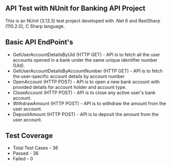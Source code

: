 API Test with NUnit for Banking API Project
-
This is an NUnit (3.13.3) test project developed with .Net 6 and RestSharp (110.2.0), C Sharp language.

Basic API EndPoint's 
 - 
* GetUserAccountDetailsByUId (HTTP GET) - API is to fetch all the user accounts opened in a bank under the same unique identifier number (UId).
* GetUserAccountDetailsByAccountNumber (HTTP GET) - API is to fetch the user-specific account details by account number
* OpenAccount (HTTP POST) - API is to open a new bank account with provided details for account holder and account type.
* CloseAccount (HTTP POST) - API is to close any active user's bank account.
* WithdrawAmount (HTTP POST) - API is to withdraw the amount from the user account.
* DepositAmount (HTTP POST) - API is to deposit the amount from the user account.

Test Coverage
-
- Total Test Cases  - 36
- Passed - 36
- Failed - 0



